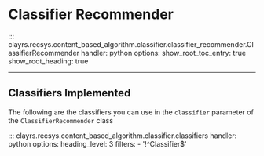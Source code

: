 # Classifier Recommender

::: clayrs.recsys.content_based_algorithm.classifier.classifier_recommender.ClassifierRecommender
    handler: python
    options:
        show_root_toc_entry: true
        show_root_heading: true

---

## Classifiers Implemented

The following are the classifiers you can use in the `classifier` parameter of the `ClassifierRecommender` class


::: clayrs.recsys.content_based_algorithm.classifier.classifiers
    handler: python
    options:
        heading_level: 3
        filters:
        - '!^Classifier$'